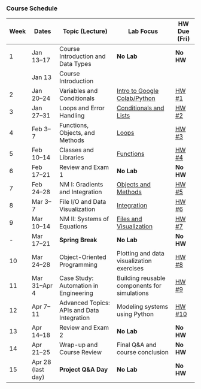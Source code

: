 ### Course Schedule
| Week | Dates | Topic (Lecture) | Lab Focus | HW Due (Fri) |
|------|-------|-----------------|-----------|--------------| 
| 1 | Jan 13–17 | Course Introduction and Data Types | **No Lab** | **No HW** |
|   | Jan 13    | Course Introduction
| 2 | Jan 20–24 | Variables and Conditionals | [Intro to Google Colab/Python]() | [HW #1]() |
| 3 | Jan 27–31 | Loops and Error Handling | [Conditionals and Lists]() | [HW #2]() |
| 4 | Feb 3–7 | Functions, Objects, and Methods | [Loops]() | [HW #3]() |
| 5 | Feb 10–14 | Classes and Libraries | [Functions]() | [HW #4]() |
| 6 | Feb 17–21 | Review and Exam 1 | **No Lab** | **No HW** |
| 7 | Feb 24–28 | NM I: Gradients and Integration | [Objects and Methods]() | [HW #5]() |
| 8 | Mar 3–7 | File I/O and Data Visualization | [Integration]() | [HW #6]() |
| 9 | Mar 10–14 | NM II: Systems of Equations | [Files and Visualization]() | [HW #7]() |
| - | Mar 17–21 | **Spring Break** | **No Lab** | **No HW** |
| 10 | Mar 24–28 | Object-Oriented Programming | Plotting and data visualization exercises | [HW #8]() |
| 11 | Mar 31–Apr 4 | Case Study: Automation in Engineering | Building reusable components for simulations | [HW #9]() |
| 12 | Apr 7–11 | Advanced Topics: APIs and Data Integration | Modeling systems using Python | [HW #10]() |
| 13 | Apr 14–18 | Review and Exam 2 | **No Lab** | **No HW** | 
| 14 | Apr 21–25 | Wrap-up and Course Review | Final Q&A and course conclusion | **No HW** |
| 15 | Apr 28 (last day) | **Project Q&A Day** | **No Lab** | **No HW** | 
